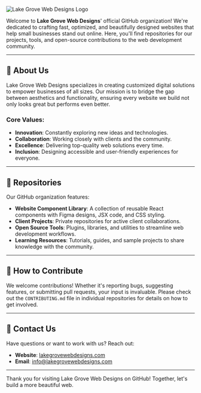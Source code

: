 ![Lake Grove Web Designs Logo](https://lakegrovewebdesigns.com/NewFontLakeGroveHorizLogoLight.svg)

Welcome to **Lake Grove Web Designs**' official GitHub organization! We're dedicated to crafting fast, optimized, and beautifully designed websites that help small businesses stand out online. Here, you'll find repositories for our projects, tools, and open-source contributions to the web development community.

---

## 🌟 **About Us**

Lake Grove Web Designs specializes in creating customized digital solutions to empower businesses of all sizes. Our mission is to bridge the gap between aesthetics and functionality, ensuring every website we build not only looks great but performs even better.

### Core Values:
- **Innovation**: Constantly exploring new ideas and technologies.
- **Collaboration**: Working closely with clients and the community.
- **Excellence**: Delivering top-quality web solutions every time.
- **Inclusion**: Designing accessible and user-friendly experiences for everyone.

---

## 📂 **Repositories**

Our GitHub organization features:
- **Website Component Library**: A collection of reusable React components with Figma designs, JSX code, and CSS styling.
- **Client Projects**: Private repositories for active client collaborations.
- **Open Source Tools**: Plugins, libraries, and utilities to streamline web development workflows.
- **Learning Resources**: Tutorials, guides, and sample projects to share knowledge with the community.

---

## 🤝 **How to Contribute**

We welcome contributions! Whether it's reporting bugs, suggesting features, or submitting pull requests, your input is invaluable. Please check out the `CONTRIBUTING.md` file in individual repositories for details on how to get involved.

---

## 📧 **Contact Us**

Have questions or want to work with us? Reach out:
- **Website**: [lakegrovewebdesigns.com](https://lakegrovewebdesigns.com)
- **Email**: info@lakegrovewebdesigns.com

---

Thank you for visiting Lake Grove Web Designs on GitHub! Together, let's build a more beautiful web.
